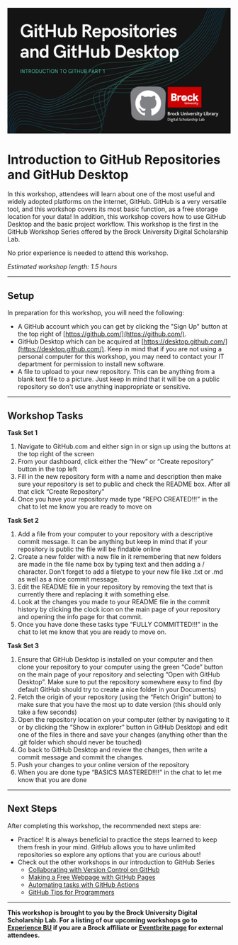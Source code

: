 ![Tool Logo](Github_Part1.png)

# Introduction to GitHub Repositories and GitHub Desktop

In this workshop, attendees will learn about one of the most useful and widely adopted platforms on the internet, GitHub.  GitHub is a very versatile tool, and this workshop covers its most basic function, as a free storage location for your data!  In addition, this workshop covers how to use GitHub Desktop and the basic project workflow.  This workshop is the first in the GitHub Workshop Series offered by the Brock University Digital Scholarship Lab.

No prior experience is needed to attend this workshop.  

*Estimated workshop length: 1.5 hours*

----

## Setup
In preparation for this workshop, you will need the following: 

 - A GitHub account which you can get by clicking the "Sign Up" button at the top right of [https://github.com/](https://github.com/).
 - GitHub Desktop which can be acquired at [https://desktop.github.com/](https://desktop.github.com/).  Keep in mind that if you are not using a personal computer for this workshop, you may need to contact your IT department for permission to install new software.
 - A file to upload to your new repository.  This can be anything from a blank text file to a picture.  Just keep in mind that it will be on a public repository so don't use anything inappropriate or sensitive.  

----
## Workshop Tasks
**Task Set 1**  
1. Navigate to GitHub.com and either sign in or sign up using the buttons at the top right of the screen
2. From your dashboard, click either the “New” or “Create repository” button in the top left
3. Fill in the new repository form with a name and description then make sure your repository is set to public and check the README box.  After all that click “Create Repository”
4. Once you have your repository made type “REPO CREATED!!!” in the chat to let me know you are ready to move on


**Task Set 2**  
1. Add a file from your computer to your repository with a descriptive commit message.  It can be anything but keep in mind that if your repository is public the file will be findable online
2. Create a new folder with a new file in it remembering that new folders are made in the file name box by typing text and then adding a / character.  Don’t forget to add a filetype to your new file like .txt or .md as well as a nice commit message.
3. Edit the README file in your repository by removing the text that is currently there and replacing it with something else.
4. Look at the changes you made to your README file in the commit history by clicking the clock icon on the main page of your repository and opening the info page for that commit.
5. Once you have done these tasks type “FULLY COMMITTED!!!” in the chat to let me know that you are ready to move on.


**Task Set 3**  

1. Ensure that GitHub Desktop is installed on your computer and then clone your repository to your computer using the green “Code” button on the main page of your repository and selecting “Open with GitHub Desktop”.  Make sure to put the repository somewhere easy to find (by default GitHub should try to create a nice folder in your Documents)
2. Fetch the origin of your repository (using the “Fetch Origin” button) to make sure that you have the most up to date version (this should only take a few seconds)
3. Open the repository location on your computer (either by navigating to it or by clicking the “Show in explorer” button in GitHub Desktop) and edit one of the files in there and save your changes (anything other than the .git folder which should never be touched)
4. Go back to GitHub Desktop and review the changes, then write a commit message and commit the changes.
5. Push your changes to your online version of the repository 
6. When you are done type “BASICS MASTERED!!!!” in the chat to let me know that you are done




----
## Next Steps

After completing this workshop, the recommended next steps are:

 - Practice!  It is always beneficial to practice the steps learned to keep them fresh in your mind.  GitHub allows you to have unlimited repositories so explore any options that you are curious about!
 - Check out the other workshops in our introduction to GitHub Series
   - [Collaborating with Version Control on GitHub](https://brockdsl.github.io/Collaborating-with-Version-Control-on-GitHub/)
   - [Making a Free Webpage with GitHub Pages](https://brockdsl.github.io/Making-a-Free-Webpage-with-GitHub-Pages/)
   - [Automating tasks with GitHub Actions](https://brockdsl.github.io/Automating-tasks-with-GitHub-Actions/)
   - [GitHub Tips for Programmers](https://brockdsl.github.io/GitHub-Tips-for-Programmers/)
  
  
  
 
 ----

  
**This workshop is brought to you by the Brock University Digital Scholarship Lab.  For a listing of our upcoming workshops go to [Experience BU](https://experiencebu.brocku.ca/organization/dsl) if you are a Brock affiliate or [Eventbrite page](https://www.eventbrite.ca/o/brock-university-digital-scholarship-lab-21661627350) for external attendees.**

